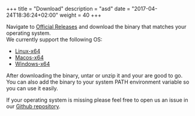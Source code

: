 +++
title = "Download"
description = "asd"
date = "2017-04-24T18:36:24+02:00"
weight = 40
+++

Navigate to <a href="https://github.com/codefresh-io/cli/releases" target="_blank">Official Releases</a>
and download the binary that matches your operating system.<br>
We currently support the following OS: <br>
<ul>
    <li><a href="https://github.com/codefresh-io/cli/releases/download/v0.7.4/codefresh-v0.7.4-linux-x64.tar.gz" target="_blank">Linux-x64</a></li>
    <li><a href="https://github.com/codefresh-io/cli/releases/download/v0.7.4/codefresh-v0.7.4-macos-x64.tar.gz" target="_blank">Macos-x64</a></li>
    <li><a href="https://github.com/codefresh-io/cli/releases/download/v0.7.4/codefresh-v0.7.4-win-x64.tar.gz" target="_blank">Windows-x64</a></li>
</ul> 

After downloading the binary, untar or unzip it and your are good to go.<br>
You can also add the binary to your system PATH environment variable so you can use it easily.

If your operating system is missing please feel free to open us an issue in our <a href="https://github.com/codefresh-io/cli/issues" target="_blank">Github repository</a>.
